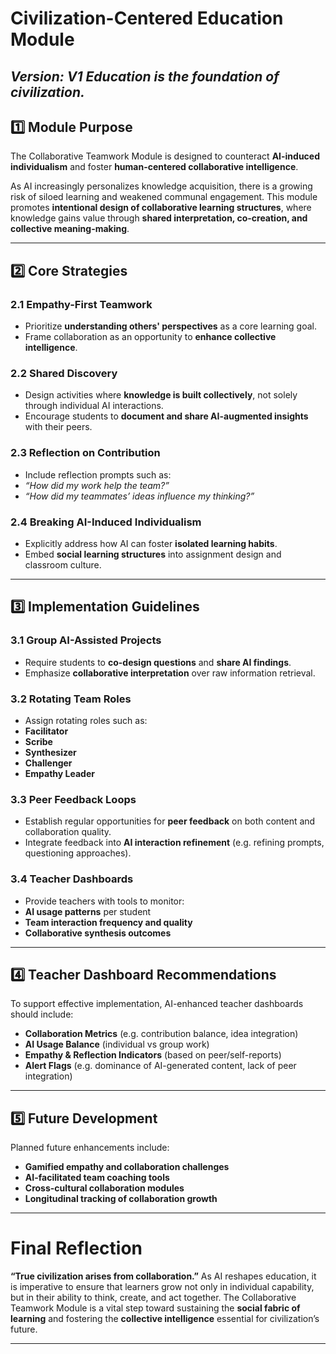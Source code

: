 # Civilization-Centered Education Module
*Version: V1*
*Education is the foundation of civilization.*
---

## 1️⃣ Module Purpose

The Collaborative Teamwork Module is designed to counteract **AI-induced individualism** and foster **human-centered collaborative intelligence**.

As AI increasingly personalizes knowledge acquisition, there is a growing risk of siloed learning and weakened communal engagement. This module promotes **intentional design of collaborative learning structures**, where knowledge gains value through **shared interpretation, co-creation, and collective meaning-making**.

---

## 2️⃣ Core Strategies

### 2.1 Empathy-First Teamwork
- Prioritize **understanding others' perspectives** as a core learning goal.
- Frame collaboration as an opportunity to **enhance collective intelligence**.

### 2.2 Shared Discovery
- Design activities where **knowledge is built collectively**, not solely through individual AI interactions.
- Encourage students to **document and share AI-augmented insights** with their peers.

### 2.3 Reflection on Contribution
- Include reflection prompts such as:
- *“How did my work help the team?”*
- *“How did my teammates’ ideas influence my thinking?”*

### 2.4 Breaking AI-Induced Individualism
- Explicitly address how AI can foster **isolated learning habits**.
- Embed **social learning structures** into assignment design and classroom culture.

---

## 3️⃣ Implementation Guidelines

### 3.1 Group AI-Assisted Projects
- Require students to **co-design questions** and **share AI findings**.
- Emphasize **collaborative interpretation** over raw information retrieval.

### 3.2 Rotating Team Roles
- Assign rotating roles such as:
- **Facilitator**
- **Scribe**
- **Synthesizer**
- **Challenger**
- **Empathy Leader**

### 3.3 Peer Feedback Loops
- Establish regular opportunities for **peer feedback** on both content and collaboration quality.
- Integrate feedback into **AI interaction refinement** (e.g. refining prompts, questioning approaches).

### 3.4 Teacher Dashboards
- Provide teachers with tools to monitor:
- **AI usage patterns** per student
- **Team interaction frequency and quality**
- **Collaborative synthesis outcomes**

---

## 4️⃣ Teacher Dashboard Recommendations

To support effective implementation, AI-enhanced teacher dashboards should include:

- **Collaboration Metrics** (e.g. contribution balance, idea integration)
- **AI Usage Balance** (individual vs group work)
- **Empathy & Reflection Indicators** (based on peer/self-reports)
- **Alert Flags** (e.g. dominance of AI-generated content, lack of peer integration)

---

## 5️⃣ Future Development

Planned future enhancements include:

- **Gamified empathy and collaboration challenges**
- **AI-facilitated team coaching tools**
- **Cross-cultural collaboration modules**
- **Longitudinal tracking of collaboration growth**

---

# Final Reflection

**“True civilization arises from collaboration.”**
As AI reshapes education, it is imperative to ensure that learners grow not only in individual capability, but in their ability to think, create, and act together.
The Collaborative Teamwork Module is a vital step toward sustaining the **social fabric of learning** and fostering the **collective intelligence** essential for civilization’s future.

---

